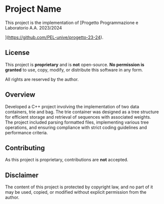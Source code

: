 # Project Name

This project is the implementation of [Progetto Programmazione e Laboratorio A.A. 2023/2024

](https://github.com/PEL-unive/progetto-23-24). 

## License

This project is **proprietary** and is **not** open-source. **No permission is granted** to use, copy, modify, or distribute this software in any form.

All rights are reserved by the author.

## Overview

Developed a C++ project involving the implementation of two data containers, trie<T> and bag<T>. The trie<T> container was designed as a tree structure for efficient storage and retrieval of sequences with associated weights. The project included parsing formatted files, implementing various tree operations, and ensuring compliance with strict coding guidelines and performance criteria.

## Contributing

As this project is proprietary, contributions are **not** accepted.

## Disclaimer

The content of this project is protected by copyright law, and no part of it may be used, copied, or modified without explicit permission from the author.

